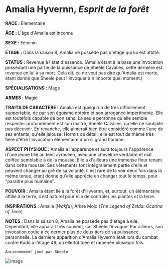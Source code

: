 # Amalia Hyvernn, *Esprit de la forêt*

**RACE :** Élementaire

**ÂGE :** L'âge d'Amalia est inconnu

**SEXE :** Féminin

**ÉTAGE :** Dans la saison 8, Amalia ne possède pas d'étage qui lui est attitré.

**STATUS :** Revenue à l'état d'essence. (Amalia étant à la base une invocation possédant une partie de la puissance de Sheele Cavalies, cette dernière est revenue en lui à sa mort. Cela dit, ça ne veut pas dire qu'Amalia est morte, étant donné que Sheele peut l'invoquer à n'importe quel moment.)

**SPÉCIALISATIONS :** Mage

**ARMES :** Magie

**TRAITS DE CARACTÈRE :** Amalia est quelqu'un de très difficilement supportable, de par son égoïsme notoire et son arrogance impertinente. Elle est toutefois capable de bon sens. La seule personne qu'elle semble respecter profondément est son maitre, Sheele Cavalies, qu'elle ne souhaite pas décevoir. En revanche, elle aimerait bien être considéré comme l'une de ses enfants, qu'elle jalouse. Hormis ce détail, elle est tout de même très fière d'être l'invocation élémentaire d'un si grand homme.

**ASPECT PHYSIQUE :** Amalia a l'apparence et aura toujours l'apparence d'une jeune fille au teint avraséen, avec une chevelure verdâdre et mal coiffée semblable à de la mousse. Elle a d'ailleurs une immense fleur tenant dans cette mousse. Ses vêtements font intégralement partie d'elle et peuvent changer au gré de sa volonté. Il est rare de la voir deux fois dans la même tenue, étant donné qu'elle apprécie en changer tout le temps, pour "paraitre plus humaine".

**POUVOIR :** Amalia étant lié à la forêt d'Hyvernn, et, surtout, un élémentaire affilié à la terre, il est naturel pour elle de contrôler les plantes et la terre.

**INSPIRATIONS :** Amalia (*Wakfu*), Arbre Mojo (*The Legend of Zelda: Ocarina of Time*)

**NOTES :** Dans la saison 8, Amalia ne possède pas d'étage à elle. Cependant, elle apparait très souvent, car Sheele l'invoque. Par ailleurs, son invocation coute à ce dernier plus de deux tiers de sa puissance personnelle. La dernière apparition d'Amalia Hyvernn était lors du combat contre Kudo à l'étage 49, où elle fût tuée et ramenée plusieurs fois.

`Anciennement joué par Sheele`

![image](https://enyxia.alkanife.fr/images/characters/amalia.png)
